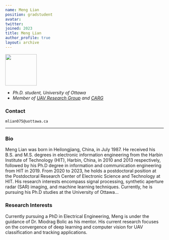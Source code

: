 ```yaml
---
name: Meng Lian
position: gradstudent
avatar:
twitter:
joined: 2023
title: Meng Lian
author_profile: true
layout: archive
---
```


<img width="100" src="{{site.baseurl}}/images/people/{{page.avatar}}" data-action="zoom">

- _Ph.D. student, University of Ottawa_<br>
- _Member of [UAV Research Group](https://carg-uottawa.github.io/uav/) and [CARG](https://carg-uottawa.github.io/)_


### Contact

<i class="fa fa-envelope-o"></i>  `mlian075@uottawa.ca`<br>

<hr>

### Bio

Meng Lian was born in Heilongjiang, China, in July 1987. He received his B.S. and M.S. degrees in electronic information engineering from the Harbin Institute of Technology (HIT), Harbin, China, in 2010 and 2013 respectively, followed by his Ph.D degree in information and communication engineering from HIT in 2019. From 2020 to 2023, he holds a postdoctoral position at the Postdoctoral Research Center of Electronic Science and Technology at HIT. His research interests encompass signal processing, synthetic aperture radar (SAR) imaging, and machine learning techniques. Currently, he is pursuing his Ph.D studies at the University of Ottawa...

### Research Interests

Currently pursuing a PhD in Electrical Engineering, Meng is under the guidance of Dr. Miodrag Bolic as his mentor. His current research focuses on the convergence of deep learning and computer vision for UAV classification and tracking applications.

